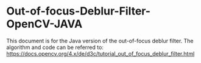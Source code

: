 # Out-of-focus-Deblur-Filter-OpenCV-JAVA
This document is for the Java version of the out-of-focus deblur filter. 
The algorithm and code can be referred to: https://docs.opencv.org/4.x/de/d3c/tutorial_out_of_focus_deblur_filter.html
